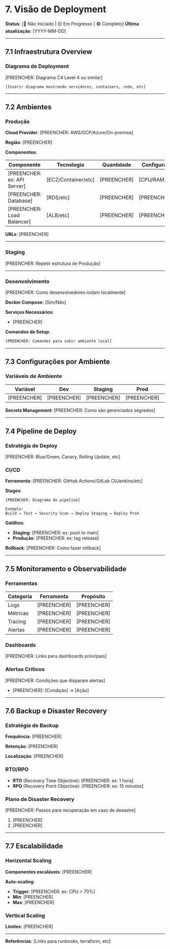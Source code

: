 # 7. Visão de Deployment
<!-- markdownlint-disable MD012 MD029 MD031 MD032 MD036 -->

**Status**: [🔴 Não Iniciado | 🟡 Em Progresso | 🟢 Completo]
**Última atualização**: [YYYY-MM-DD]

---

## 7.1 Infraestrutura Overview

### Diagrama de Deployment

[PREENCHER: Diagrama C4 Level 4 ou similar]

```text
[Inserir diagrama mostrando servidores, containers, rede, etc]
```

---

## 7.2 Ambientes

### Produção

**Cloud Provider**: [PREENCHER: AWS/GCP/Azure/On-premise]

**Região**: [PREENCHER]

**Componentes**:

| Componente | Tecnologia | Quantidade | Configuração |
|------------|------------|------------|--------------|
| [PREENCHER: ex: API Server] | [EC2/Container/etc] | [PREENCHER] | [CPU/RAM/Disk] |
| [PREENCHER: Database] | [RDS/etc] | [PREENCHER] | [PREENCHER] |
| [PREENCHER: Load Balancer] | [ALB/etc] | [PREENCHER] | [PREENCHER] |

**URLs**: [PREENCHER]

---

### Staging

[PREENCHER: Repetir estrutura de Produção]

---

### Desenvolvimento

[PREENCHER: Como desenvolvedores rodam localmente]

**Docker Compose**: [Sim/Não]

**Serviços Necessários**:

- [PREENCHER]

**Comandos de Setup**:

```bash
[PREENCHER: Comandos para subir ambiente local]
```

---

## 7.3 Configurações por Ambiente

### Variáveis de Ambiente

| Variável | Dev | Staging | Prod | Descrição |
|----------|-----|---------|------|-----------|
| [PREENCHER] | [PREENCHER] | [PREENCHER] | [PREENCHER] | [PREENCHER] |

**Secrets Management**: [PREENCHER: Como são gerenciados segredos]

---

## 7.4 Pipeline de Deploy

### Estratégia de Deploy

[PREENCHER: Blue/Green, Canary, Rolling Update, etc]

### CI/CD

**Ferramenta**: [PREENCHER: GitHub Actions/GitLab CI/Jenkins/etc]

**Stages**:

```text
[PREENCHER: Diagrama do pipeline]

Exemplo:
Build → Test → Security Scan → Deploy Staging → Deploy Prod
```

**Gatilhos**:

- **Staging**: [PREENCHER: ex: push to main]
- **Produção**: [PREENCHER: ex: tag release]

**Rollback**: [PREENCHER: Como fazer rollback]

---

## 7.5 Monitoramento e Observabilidade

### Ferramentas

| Categoria | Ferramenta | Propósito |
|-----------|------------|-----------|
| Logs | [PREENCHER] | [PREENCHER] |
| Métricas | [PREENCHER] | [PREENCHER] |
| Tracing | [PREENCHER] | [PREENCHER] |
| Alertas | [PREENCHER] | [PREENCHER] |

### Dashboards

[PREENCHER: Links para dashboards principais]

### Alertas Críticos

[PREENCHER: Condições que disparam alertas]

- [PREENCHER]: [Condição] → [Ação]

---

## 7.6 Backup e Disaster Recovery

### Estratégia de Backup

**Frequência**: [PREENCHER]

**Retenção**: [PREENCHER]

**Localização**: [PREENCHER]

### RTO/RPO

- **RTO** (Recovery Time Objective): [PREENCHER: ex: 1 hora]
- **RPO** (Recovery Point Objective): [PREENCHER: ex: 15 minutos]

### Plano de Disaster Recovery

[PREENCHER: Passos para recuperação em caso de desastre]

1. [PREENCHER]
2. [PREENCHER]

---

## 7.7 Escalabilidade

### Horizontal Scaling

**Componentes escaláveis**: [PREENCHER]

**Auto-scaling**:

- **Trigger**: [PREENCHER: ex: CPU > 70%]
- **Min**: [PREENCHER]
- **Max**: [PREENCHER]

### Vertical Scaling

**Limites**: [PREENCHER]

---

**Referências**: [Links para runbooks, terraform, etc]
